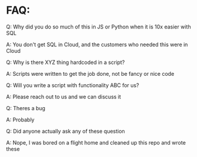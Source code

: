 # FAQ:

Q: Why did you do so much of this in JS or Python when it is 10x easier with SQL

A: You don't get SQL in Cloud, and the customers who needed this were in Cloud

Q: Why is there XYZ thing hardcoded in a script?

A: Scripts were written to get the job done, not be fancy or nice code

Q: Will you write a script with functionality ABC for us?

A: Please reach out to us and we can discuss it

Q: Theres a bug

A: Probably

Q: Did anyone actually ask any of these question

A: Nope, I was bored on a flight home and cleaned up this repo and wrote these